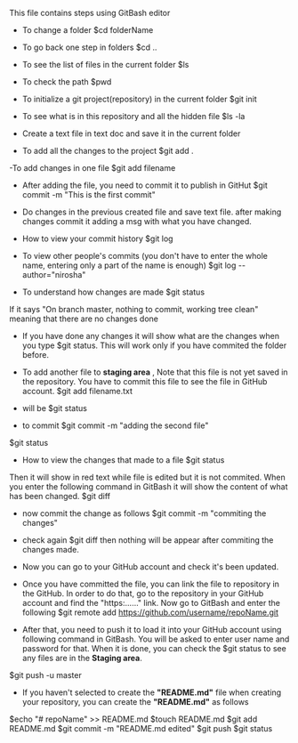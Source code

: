This file contains steps using GitBash editor

- To change a folder 
$cd folderName

- To go back one step in folders
$cd ..

- To see the list of files in the current folder
$ls 

- To check the path 
$pwd

- To initialize a git project(repository) in the current folder
$git init

- To see what is in this repository and all the hidden file
$ls -la

- Create a text file in text doc and save it in the current folder 

- To add all the changes to the project
$git add .

-To add changes in one file
$git add filename 

- After adding the file, you need to commit it to publish in GitHut
$git commit -m "This is the first commit"

- Do changes in the previous created file and save text file. after making changes commit it adding a msg with what you have changed.


- How to view your commit history
$git log

- To view other people's commits (you don't have to enter the whole name, entering only a part of the name is enough)
$git log --author="nirosha"


- To understand how changes are made
$git status 

If it says "On branch master, nothing to commit, working tree clean" meaning that there are no changes done


* If you have done any changes it will show what are the changes when you type $git status. This will work only if you have commited the folder before.

- To add another file to **staging area** , Note that this file is not yet saved in the repository. You have to commit this file to see the file in GitHub account.
$git add filename.txt


- will be 
$git status 

- to commit
$git commit -m "adding the second file"

$git status

- How to view the changes that made to a file
$git status 

Then it will show in red text while file is edited but it is not commited. 
When you enter the following command in GitBash it will show the content of what has been changed.
$git diff

- now commit the change as follows
 $git commit -m "commiting the changes"
 
 * check again $git diff then nothing will be appear after commiting the changes made.
 
 
 - Now you can go to your GitHub account and check it's been updated.
 
 - Once you have committed the file, you can link the file to repository in the GitHub. In order to do that, go to the repository in your GitHub account and find the "https:......" link. Now go to GitBash and enter the following 
 $git remote add <NickName> https://github.com/username/repoName.git
 
 - After that, you need to push it to load it into your GitHub account using following command in GitBash. You will be asked to enter user name and password for that.  When it is done, you can check the $git status to see any files are in the **Staging area**.
 
 $git push -u <NickName> master
 
 - If you haven't selected to create the **"README.md"** file when creating your repository, you can create the **"README.md"** as follows
 
 $echo "# repoName" >> README.md
 $touch README.md
 $git add README.md
 $git commit -m "README.md edited"
 $git push <NickName>
 $git status
 
 



